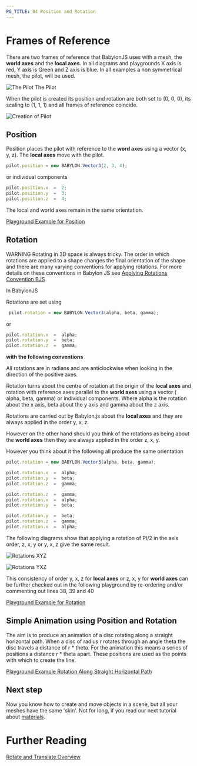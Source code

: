 ```yaml
---
PG_TITLE: 04 Position and Rotation
---
```


# Frames of Reference

There are two frames of reference that BabylonJS uses with a mesh, the **world axes** and the **local axes**. 
In all diagrams and playgrounds X axis is red, Y axis is Green and Z axis is blue. 
In all examples a non symmetrical mesh, the pilot, will be used. 

![The Pilot](/img/tutorials/Mesh/pilot.jpg)
The Pilot

When the pilot is created its position and rotation are both set to (0, 0, 0), its scaling to (1, 1, 1) and all frames of reference coincide.

![Creation of Pilot](/img/tutorials/Mesh//pilot1.jpg)

## Position

Position places the pilot with reference to the **word axes** using a vector (x, y, z). The **local axes** move with the pilot.

```javascript
pilot.position = new BABYLON.Vector3(2, 3, 4);
```

or individual components

```javascript
pilot.position.x  =  2;
pilot.position.y  =  3;
pilot.position.z  =  4;
```

The local and world axes remain in the same orientation.

[Playground Example for Position](http://www.babylonjs-playground.com/#1ZMJQV#1)

## Rotation

WARNING Rotating in 3D space is always tricky. The order in which rotations are applied to a shape changes the final orientation of the shape and there are many varying conventions for applying rotations. For more details on these conventions in Babylon JS see [Applying Rotations Convention BJS](/tutorials/Applying_Rotations.html)

In BabylonJS 

Rotations are set using

```javascript
 pilot.rotation = new BABYLON.Vector3(alpha, beta, gamma);
``` 
or

```javascript
pilot.rotation.x  =  alpha;
pilot.rotation.y  =  beta;
pilot.rotation.z  =  gamma;
```

**with the following conventions**

All rotations are in radians and are anticlockwise when looking in the direction of the positive axes.

Rotation turns about the centre of rotation at the origin of the **local axes** and rotation with reference axes parallel to the **world axes** using a vector ( alpha, beta, gamma) or individual components. 
Where alpha is the rotation about the x axis, beta about the y axis  and gamma about the z axis. 

Rotations are carried out by Babylon.js about the **local axes** and they are always applied in the order y, x, z.

However on the other hand should you think of the rotations as being about the **world axes** then they are always applied in the order z, x, y.

However you think about it the following all produce the same orientation

```javascript
pilot.rotation = new BABYLON.Vector3(alpha, beta, gamma);

pilot.rotation.x  =  alpha;
pilot.rotation.y  =  beta;
pilot.rotation.z  =  gamma;

pilot.rotation.z  =  gamma;
pilot.rotation.x  =  alpha;
pilot.rotation.y  =  beta;

pilot.rotation.y  =  beta;
pilot.rotation.z  =  gamma;
pilot.rotation.x  =  alpha;
```

The following diagrams show that applying a rotation of PI/2 in the axis order, z, x, y  or  y, x, z  give the same result.

![Rotations  XYZ](/img/tutorials/Mesh/expected.jpg)

![Rotations YXZ ](/img/tutorials/Mesh/actualyxz.jpg)


This consistency of order y, x, z for **local axes**  or z, x, y for **world axes** can be further checked out in the following playground by re-ordering and/or commenting out lines 38, 39 and 40

[Playground Example for Rotation](http://www.babylonjs-playground.com/#1ZMJQV#2)

## Simple Animation using Position and Rotation

The aim is to produce an animation of a disc rotating along a straight horizontal path. When a disc of radius r 
rotates through an angle theta the disc travels a distance of r \* theta. For the animation this means a series of positions 
a distance r \* theta apart. These positions are used as the points with which to create the line. 

[Playground Example Rotation Along Straight Horizontal Path](http://www.babylonjs-playground.com/#92EYG#10)

## Next step
Now you know how to create and move objects in a scene, but all your meshes have the same 'skin'. Not for long, if you read our next tutorial about [materials](/babylon101/materials).

# Further Reading

[Rotate and Translate Overview](/overviews/Position,_Rotation,_Scaling)  


